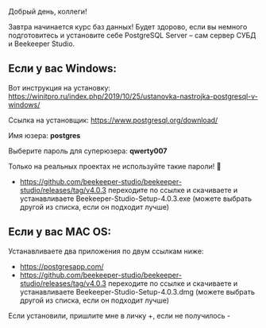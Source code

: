 Добрый день, коллеги!

Завтра начинается курс баз данных!
Будет здорово, если вы немного подготовитесь и установите себе PostgreSQL Server – сам сервер СУБД и Beekeeper Studio.

## Если у вас Windows:

Вот инструкция на установку:
https://winitpro.ru/index.php/2019/10/25/ustanovka-nastrojka-postgresql-v-windows/

Ссылка на установщик:
https://www.postgresql.org/download/

Имя юзера: **postgres**

Выберите пароль для суперюзера: **qwerty007**

Только на реальных проектах не используйте такие пароли! :ghost:

- https://github.com/beekeeper-studio/beekeeper-studio/releases/tag/v4.0.3 переходите по ссылке и скачиваете и устанавливаете Beekeeper-Studio-Setup-4.0.3.exe (можете выбрать другой из списка, если он подходит лучше)

## Если у вас MAC OS:

Устанавливаете два приложения по двум ссылкам ниже:

- https://postgresapp.com/
- https://github.com/beekeeper-studio/beekeeper-studio/releases/tag/v4.0.3 переходите по ссылке и скачиваете и устанавливаете Beekeeper-Studio-Setup-4.0.3.dmg (можете выбрать другой из списка, если он подходит лучше)

Если установили, пришлите мне в личку +, если не получилось -
